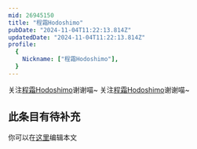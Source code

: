 ```yaml
---
mid: 26945150
title: "程霜Hodoshimo"
pubDate: "2024-11-04T11:22:13.814Z"
updatedDate: "2024-11-04T11:22:13.814Z"
profile:
  {
    Nickname: ["程霜Hodoshimo"],
  }
---
```


关注[程霜Hodoshimo](https://space.bilibili.com/26945150)谢谢喵~ 关注[程霜Hodoshimo](https://space.bilibili.com/26945150)谢谢喵~

## 此条目有待补充
你可以在[这里](https://github.com/Yuhanawa/VTuber.ICU/edit/master/src/content/v/程霜Hodoshimo/index.md)编辑本文
